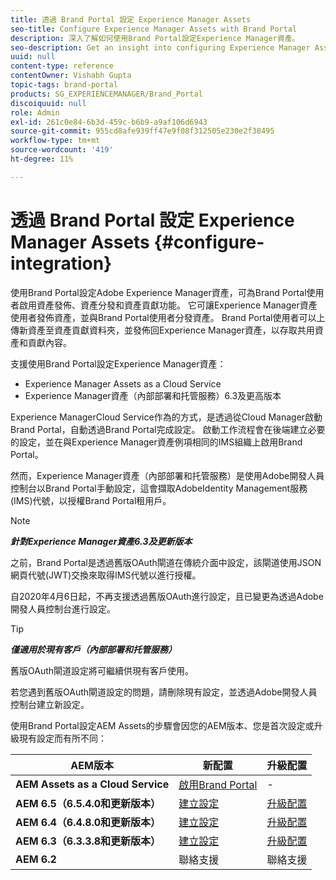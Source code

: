 ```yaml
---
title: 透過 Brand Portal 設定 Experience Manager Assets
seo-title: Configure Experience Manager Assets with Brand Portal
description: 深入了解如何使用Brand Portal設定Experience Manager資產。
seo-description: Get an insight into configuring Experience Manager Assets with Brand Portal.
uuid: null
content-type: reference
contentOwner: Vishabh Gupta
topic-tags: brand-portal
products: SG_EXPERIENCEMANAGER/Brand_Portal
discoiquuid: null
role: Admin
exl-id: 261c0e84-6b3d-459c-b6b9-a9af106d6943
source-git-commit: 955cd8afe939ff47e9f08f312505e230e2f38495
workflow-type: tm+mt
source-wordcount: '419'
ht-degree: 11%

---
```


# 透過 Brand Portal 設定 Experience Manager Assets {#configure-integration}

使用Brand Portal設定Adobe Experience Manager資產，可為Brand Portal使用者啟用資產發佈、資產分發和資產貢獻功能。 它可讓Experience Manager資產使用者發佈資產，並與Brand Portal使用者分發資產。 Brand Portal使用者可以上傳新資產至資產貢獻資料夾，並發佈回Experience Manager資產，以存取共用資產和貢獻內容。

支援使用Brand Portal設定Experience Manager資產：

* Experience Manager Assets as a Cloud Service
* Experience Manager資產（內部部署和托管服務）6.3及更高版本

Experience ManagerCloud Service作為的方式，是透過從Cloud Manager啟動Brand Portal，自動透過Brand Portal完成設定。 啟動工作流程會在後端建立必要的設定，並在與Experience Manager資產例項相同的IMS組織上啟用Brand Portal。

然而，Experience Manager資產（內部部署和托管服務）是使用Adobe開發人員控制台以Brand Portal手動設定，這會擷取AdobeIdentity Management服務(IMS)代號，以授權Brand Portal租用戶。

>[!NOTE]
>
>***針對Experience Manager資產6.3及更新版本***
>
>之前，Brand Portal是透過舊版OAuth閘道在傳統介面中設定，該閘道使用JSON網頁代號(JWT)交換來取得IMS代號以進行授權。
>
>自2020年4月6日起，不再支援透過舊版OAuth進行設定，且已變更為透過Adobe開發人員控制台進行設定。


>[!TIP]
>
>***僅適用於現有客戶（內部部署和托管服務）***
>
>舊版OAuth閘道設定將可繼續供現有客戶使用。
>
>若您遇到舊版OAuth閘道設定的問題，請刪除現有設定，並透過Adobe開發人員控制台建立新設定。

使用Brand Portal設定AEM Assets的步驟會因您的AEM版本、您是首次設定或升級現有設定而有所不同：

| **AEM版本** | **新配置** | **升級配置** |
|---|---|---|
| **AEM Assets as a Cloud Service** | [啟用Brand Portal](https://experienceleague.adobe.com/docs/experience-manager-cloud-service/assets/brand-portal/configure-aem-assets-with-brand-portal.html) | - |
| **AEM 6.5（6.5.4.0和更新版本）** | [建立設定](https://experienceleague.adobe.com/docs/experience-manager-65/assets/brandportal/configure-aem-assets-with-brand-portal.html) | [升級配置](https://experienceleague.adobe.com/docs/experience-manager-65/assets/brandportal/configure-aem-assets-with-brand-portal.html#upgrade-integration-65) |
| **AEM 6.4（6.4.8.0和更新版本）** | [建立設定](https://experienceleague.adobe.com/docs/experience-manager-64/assets/brandportal/configure-aem-assets-with-brand-portal.html) | [升級配置](https://experienceleague.adobe.com/docs/experience-manager-64/assets/brandportal/configure-aem-assets-with-brand-portal.html#upgrade-integration-64) |
| **AEM 6.3（6.3.3.8和更新版本）** | [建立設定](https://helpx.adobe.com/tw/experience-manager/6-3/assets/using/brand-portal-configuring-integration.html) | [升級配置](https://helpx.adobe.com/tw/experience-manager/6-3/assets/using/brand-portal-configuring-integration.html#Upgradeconfiguration) |
| **AEM 6.2** | 聯絡支援 | 聯絡支援 |
